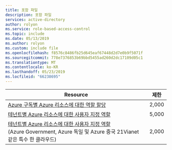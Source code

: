 ```yaml
---
title: 포함 파일
description: 포함 파일
services: active-directory
author: rolyon
ms.service: role-based-access-control
ms.topic: include
ms.date: 05/13/2019
ms.author: rolyon
ms.custom: include file
ms.openlocfilehash: f8576c8486fb25d645eaf67448d2d7e0b9f5071f
ms.sourcegitcommit: 778e7376853b69bbd5455ad260d2dc17109d05c1
ms.translationtype: MT
ms.contentlocale: ko-KR
ms.lasthandoff: 05/23/2019
ms.locfileid: "66238695"
---
```

| Resource | 제한 |
| --- | --- |
| [Azure 구독별 Azure 리소스에 대한 역할 할당](../articles/role-based-access-control/overview.md) | 2,000 |
| [테넌트별 Azure 리소스에 대한 사용자 지정 역할](../articles/role-based-access-control/custom-roles.md) | 5,000 |
| [테넌트별 Azure 리소스에 대한 사용자 지정 역할](../articles/role-based-access-control/custom-roles.md)<br/>(Azure Government, Azure 독일 및 Azure 중국 21Vianet 같은 특수 한 클라우드) | 2,000 |
